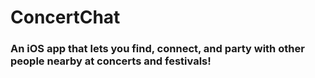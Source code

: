 # ConcertChat

### An iOS app that lets you find, connect, and party with other people nearby at concerts and festivals!